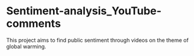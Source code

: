 # Sentiment-analysis_YouTube-comments
This project aims to find public sentiment through videos on the theme of global warming.
